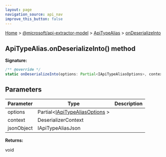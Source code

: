 ```yaml
---
layout: page
navigation_source: api_nav
improve_this_button: false
---
```



[Home](./index.md) &gt; [@microsoft/api-extractor-model](./api-extractor-model.md) &gt; [ApiTypeAlias](./api-extractor-model.apitypealias.md) &gt; [onDeserializeInto](./api-extractor-model.apitypealias.ondeserializeinto.md)

## ApiTypeAlias.onDeserializeInto() method


<b>Signature:</b>

```typescript
/** @override */
static onDeserializeInto(options: Partial<IApiTypeAliasOptions>, context: DeserializerContext, jsonObject: IApiTypeAliasJson): void;
```

## Parameters

|  Parameter | Type | Description |
|  --- | --- | --- |
|  options | Partial&lt;[IApiTypeAliasOptions](./api-extractor-model.iapitypealiasoptions.md) &gt; |  |
|  context | DeserializerContext |  |
|  jsonObject | IApiTypeAliasJson |  |

<b>Returns:</b>

void
